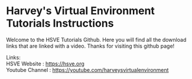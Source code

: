 # Harvey's Virtual Environment Tutorials Instructions
Welcome to the HSVE Tutorials Github. Here you will find all the download links that are linked with a video. 
Thanks for visiting this github page!

Links: <br />
HSVE Website : https://hsve.org <br />
Youtube Channel : https://youtube.com/harveysvirtualenvironment